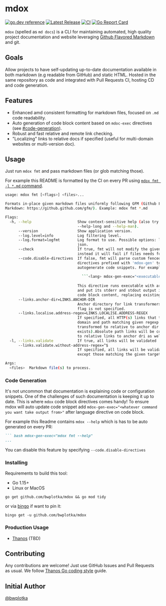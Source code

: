 # mdox

[![go.dev reference](https://img.shields.io/badge/go.dev-reference-007d9c?logo=go&logoColor=white&style=flat-square)](https://pkg.go.dev/github.com/bwplotka/mdox) [![Latest Release](https://img.shields.io/github/release/bwplotka/mdox.svg?style=flat-square)](https://github.com/bwplotka/mdox/releases/latest) [![CI](https://github.com/bwplotka/mdox/workflows/go/badge.svg)](https://github.com/bwplotka/mdox/actions?query=workflow%3Ago) [![Go Report Card](https://goreportcard.com/badge/github.com/bwplotka/mdox)](https://goreportcard.com/report/github.com/bwplotka/mdox)

`mdox` (spelled as `md docs`) is a CLI for maintaining automated, high quality project documentation and website leveraging [Github Flavored Markdown](https://github.github.com/gfm/) and git.

## Goals

Allow projects to have self-updating up-to-date documentation available in both markdown (e.g readable from GitHub) and static HTML. Hosted in the same repository as code and integrated with Pull Requests CI, hosting CD and code generation.

## Features

* Enhanced amd consistent formatting for markdown files, focused on `.md` code readability.
* Auto generation of code block content based on `mdoc-exec` directives (see [#code-generation](#code-generation)).
* Robust and fast relative and remote link checking.
* "Localizing" links to relative docs if specified (useful for multi-domain websites or multi-version doc).

## Usage

Just run `mdox fmt` and pass markdown files (or glob matching those).

For example this README is formatted by the CI on every PR using [`mdox fmt -l *.md` command](https://github.com/bwplotka/mdox/blob/9e183714070f464b1ef089da3df8048aff1abeda/Makefile#L59).

```bash mdox-gen-exec="mdox fmt --help"
usage: mdox fmt [<flags>] <files>...

Formats in-place given markdown files uniformly following GFM (Github Flavored
Markdown: https://github.github.com/gfm/). Example: mdox fmt *.md

Flags:
  -h, --help                     Show context-sensitive help (also try
                                 --help-long and --help-man).
      --version                  Show application version.
      --log.level=info           Log filtering level.
      --log.format=logfmt        Log format to use. Possible options: logfmt or
                                 json.
      --check                    If true, fmt will not modify the given files,
                                 instead it will fail if files needs formatting
      --code.disable-directives  If false, fmt will parse custom fenced code
                                 directives prefixed with 'mdox-gen' to
                                 autogenerate code snippets. For example:
                                 
                                   ```<lang> mdox-gen-exec="<executable + arguments>"
                                 
                                 This directive runs executable with arguments
                                 and put its stderr and stdout output inside
                                 code block content, replacing existing one.
      --links.anchor-dir=LINKS.ANCHOR-DIR  
                                 Anchor directory for link transformers. PWD
                                 flag is not specified.
      --links.localise.address-regex=LINKS.LOCALISE.ADDRESS-REGEX  
                                 If specified, all HTTP(s) links that target a
                                 domain and path matching given regexp will be
                                 transformed to relative to anchor dir path (if
                                 exists).Absolute path links will be converted
                                 to relative links to anchor dri as well.
  -l, --links.validate           If true, all links will be validated
      --links.validate.without-address-regex=^$  
                                 If specified, all links will be validated,
                                 except those matching the given target address.

Args:
  <files>  Markdown file(s) to process.

```

### Code Generation

It's not uncommon that documentation is explaining code or configuration snippets. One of the challenges of such documentation is keeping it up to date. This is where `mdox` code block directives comes handy! To ensure mdox will auto update code snippet add `mdox-gen-exec="<whatever command you want take output from>"` after language directive on code block.

For example this Readme contains `mdox --help` which is has to be auto generated on every PR:

```markdown
``` bash mdox-gen-exec="mdox fmt --help"
...
```

You can disable this feature by specifying `--code.disable-directives`

### Installing

Requirements to build this tool:

* Go 1.15+
* Linux or MacOS

```shell
go get github.com/bwplotka/mdox && go mod tidy
```

or via [bingo](https://github.com/bwplotka/bingo) if want to pin it:

```shell
bingo get -u github.com/bwplotka/mdox
```

### Production Usage

* [Thanos](https://github.com/bwplotka/thanos) (TBD)

## Contributing

Any contributions are welcome! Just use GitHub Issues and Pull Requests as usual. We follow [Thanos Go coding style](https://thanos.io/tip/contributing/coding-style-guide.md/) guide.

## Initial Author

[@bwplotka](https://bwplotka.dev)
